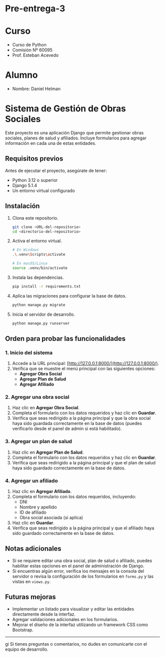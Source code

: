 # Pre-entrega-3

# Curso
- Curso de Python
- Comisión Nº 60095 
- Prof. Esteban Acevedo

# Alumno
- Nombre: Daniel Helman


# Sistema de Gestión de Obras Sociales

Este proyecto es una aplicación Django que permite gestionar obras sociales, planes de salud y afiliados. Incluye formularios para agregar información en cada una de estas entidades.

## Requisitos previos

Antes de ejecutar el proyecto, asegúrate de tener:

- Python 3.12 o superior
- Django 5.1.4
- Un entorno virtual configurado

## Instalación

1. Clona este repositorio.
   ```bash
   git clone <URL-del-repositorio>
   cd <directorio-del-repositorio>
   ```

2. Activa el entorno virtual.
   ```bash
   # En Windows
   .\.venv\Scripts\activate

   # En macOS/Linux
   source .venv/bin/activate
   ```

3. Instala las dependencias.
   ```bash
   pip install -r requirements.txt
   ```

4. Aplica las migraciones para configurar la base de datos.
   ```bash
   python manage.py migrate
   ```

5. Inicia el servidor de desarrollo.
   ```bash
   python manage.py runserver
   ```

## Orden para probar las funcionalidades

### 1. Inicio del sistema

1. Accede a la URL principal: [http://127.0.0.1:8000/](http://127.0.0.1:8000/).
2. Verifica que se muestre el menú principal con las siguientes opciones:
   - **Agregar Obra Social**
   - **Agregar Plan de Salud**
   - **Agregar Afiliado**

### 2. Agregar una obra social

1. Haz clic en **Agregar Obra Social**.
2. Completa el formulario con los datos requeridos y haz clic en **Guardar**.
3. Verifica que seas redirigido a la página principal y que la obra social haya sido guardada correctamente en la base de datos (puedes verificarlo desde el panel de admin si está habilitado).

### 3. Agregar un plan de salud

1. Haz clic en **Agregar Plan de Salud**.
2. Completa el formulario con los datos requeridos y haz clic en **Guardar**.
3. Verifica que seas redirigido a la página principal y que el plan de salud haya sido guardado correctamente en la base de datos.

### 4. Agregar un afiliado

1. Haz clic en **Agregar Afiliado**.
2. Completa el formulario con los datos requeridos, incluyendo:
   - DNI
   - Nombre y apellido
   - ID de afiliado
   - Obra social asociada (si aplica)
3. Haz clic en **Guardar**.
4. Verifica que seas redirigido a la página principal y que el afiliado haya sido guardado correctamente en la base de datos.


## Notas adicionales

- Si se requiere editar una obra social, plan de salud o afiliado, puedes habilitar estas opciones en el panel de administración de Django.
- Si encuentras algún error, verifica los mensajes en la consola del servidor o revisa la configuración de los formularios en `forms.py` y las vistas en `views.py`.

## Futuras mejoras

- Implementar un listado para visualizar y editar las entidades directamente desde la interfaz.
- Agregar validaciones adicionales en los formularios.
- Mejorar el diseño de la interfaz utilizando un framework CSS como Bootstrap.

---
gi
Si tienes preguntas o comentarios, no dudes en comunicarte con el equipo de desarrollo.

